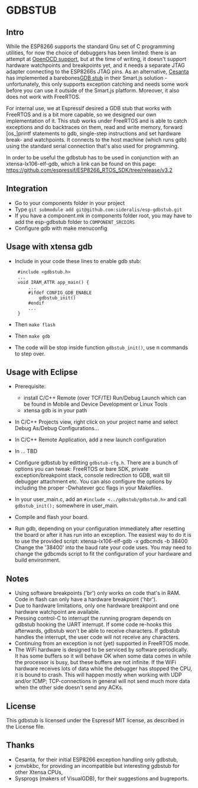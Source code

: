 
GDBSTUB
=======

Intro
-----

While the ESP8266 supports the standard Gnu set of C programming utilities, for now the choice of debuggers
has been limited: there is an attempt at [OpenOCD support](https://github.com/projectgus/openocd), but at 
the time of writing, it doesn't support hardware watchpoints and breakpoints yet, and it needs a separate
JTAG adapter connecting to the ESP8266s JTAG pins. As an alternative, [Cesanta](https://www.cesanta.com/) 
has implemented a barebones[GDB stub](https://blog.cesanta.com/esp8266-gdb) in their Smart.js solution -
unfortunately, this only supports exception catching and needs some work before you can use it outside of 
the Smart.js platform. Moreover, it also does not work with FreeRTOS.

For internal use, we at Espressif desired a GDB stub that works with FreeRTOS and is a bit more capable,
so we designed our own implementation of it. This stub works under FreeRTOS and is able to catch exceptions
and do backtraces on them, read and write memory, forward [os_]printf statements to gdb, single-step 
instructions and set hardware break- and watchpoints. It connects to the host machine (which runs gdb) 
using the standard serial connection that's also used for programming.

In order to be useful the gdbstub has to be used in conjunction with an xtensa-lx106-elf-gdb, which a link
can be found on this page: https://github.com/espressif/ESP8266_RTOS_SDK/tree/release/v3.2

Integration
-----
 * Go to your components folder in your project
 * Type ``git submodule add git@github.com:sideralis/esp-gdbstub.git``
 * If you have a component.mk in components folder root, you may have to add the esp-gdbstub folder to ``COMPONENT_SRCDIRS``
 * Configure gdb with make menuconfig

Usage with xtensa gdb
-----
 * Include in your code these lines to enable gdb stub:

		#include <gdbstub.h>
		...
		void IRAM_ATTR app_main() {		
			...
			#ifdef CONFIG_GDB_ENABLE
				gdbstub_init()
			#endif
			...
		}
		
 * Then ``make flash``
 * Then ``make gdb``
 * The code will be stop inside function ``gdbstub_init()``, use n commands to step over.
 
Usage with Eclipse
-----
 * Prerequisite: 
    * install C/C++ Remote (over TCF/TE) Run/Debug Launch which can be found in Mobile and Device Development or Linux Tools
    * xtensa gdb is in your path
 * In C/C++ Projects view, right click on your project name and select Debug As/Debug Configurations...
 * In C/C++ Remote Application, add a new launch configuration
 * In ... TBD
 
 * Configure gdbstub by editting `gdbstub-cfg.h`. There are a bunch of options you can tweak: FreeRTOS or bare SDK,
private exception/breakpoint stack, console redirection to GDB, wait till debugger attachment etc. You can also
configure the options by including the proper -Dwhatever gcc flags in your Makefiles.
 * In your user_main.c, add an `#include <../gdbstub/gdbstub.h>` and call `gdbstub_init();` somewhere in user_main.
 * Compile and flash your board.
 * Run gdb, depending on your configuration immediately after resetting the board or after it has run into
an exception. The easiest way to do it is to use the provided script: xtensa-lx106-elf-gdb -x gdbcmds -b 38400
Change the '38400' into the baud rate your code uses. You may need to change the gdbcmds script to fit the
configuration of your hardware and build environment.

Notes
-----
 * Using software breakpoints ('br') only works on code that's in RAM. Code in flash can only have a hardware
breakpoint ('hbr').
 * Due to hardware limitations, only one hardware breakpoint and one hardware watchpoint are available.
 * Pressing control-C to interrupt the running program depends on gdbstub hooking the UART interrupt.
If some code re-hooks this afterwards, gdbstub won't be able to receive characters. If gdbstub handles
the interrupt, the user code will not receive any characters.
 * Continuing from an exception is not (yet) supported in FreeRTOS mode.
 * The WiFi hardware is designed to be serviced by software periodically. It has some buffers so it
will behave OK when some data comes in while the processor is busy, but these buffers are not infinite.
If the WiFi hardware receives lots of data while the debugger has stopped the CPU, it is bound
to crash. This will happen mostly when working with UDP and/or ICMP; TCP-connections in general will
not send much more data when the other side doesn't send any ACKs.

License
-------
This gdbstub is licensed under the Espressif MIT license, as described in the License file.


Thanks
------
 * Cesanta, for their initial ESP8266 exception handling only gdbstub,
 * jcmvbkbc, for providing an incompatible but interesting gdbstub for other Xtensa CPUs,
 * Sysprogs (makers of VisualGDB), for their suggestions and bugreports.
